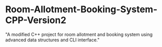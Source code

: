 # Room-Allotment-Booking-System-CPP-Version2
"A modified C++ project for room allotment and booking system using advanced data structures and CLI interface."
